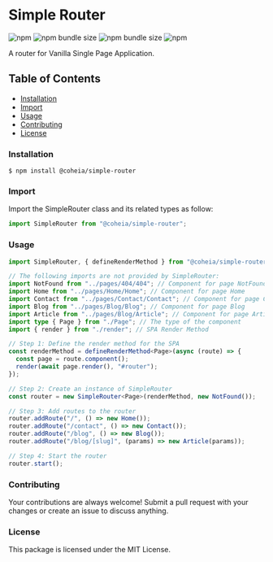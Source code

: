 # **Simple Router**

![npm](https://img.shields.io/npm/v/@coheia/simple-router)
![npm bundle size](https://img.shields.io/bundlephobia/min/@coheia/simple-router?color=1bbfc1)
![npm bundle size](https://img.shields.io/bundlephobia/minzip/@coheia/simple-router?color=1bbfc1)
![npm](https://img.shields.io/npm/dt/@coheia/simple-router?color=6d9c29)

A router for Vanilla Single Page Application.

## Table of Contents

- [Installation](#installation)
- [Import](#import)
- [Usage](#usage)
- [Contributing](#contributing)
- [License](#license)

### **Installation**

```console
$ npm install @coheia/simple-router
```

### **Import**

Import the SimpleRouter class and its related types as follow:

```typescript
import SimpleRouter from "@coheia/simple-router";
```

### **Usage**

```typescript
import SimpleRouter, { defineRenderMethod } from "@coheia/simple-router";

// The following imports are not provided by SimpleRouter:
import NotFound from "../pages/404/404"; // Component for page NotFound
import Home from "../pages/Home/Home"; // Component for page Home
import Contact from "../pages/Contact/Contact"; // Component for page Contact
import Blog from "../pages/Blog/Blog"; // Component for page Blog
import Article from "../pages/Blog/Article"; // Component for page Article
import type { Page } from "./Page"; // The type of the component
import { render } from "./render"; // SPA Render Method

// Step 1: Define the render method for the SPA
const renderMethod = defineRenderMethod<Page>(async (route) => {
  const page = route.component();
  render(await page.render(), "#router");
});

// Step 2: Create an instance of SimpleRouter
const router = new SimpleRouter<Page>(renderMethod, new NotFound());

// Step 3: Add routes to the router
router.addRoute("/", () => new Home());
router.addRoute("/contact", () => new Contact());
router.addRoute("/blog", () => new Blog());
router.addRoute("/blog/[slug]", (params) => new Article(params));

// Step 4: Start the router
router.start();
```

### **Contributing**

Your contributions are always welcome! Submit a pull request with your changes or create an issue to discuss anything.

### **License**

This package is licensed under the MIT License.
